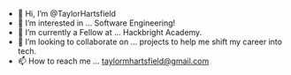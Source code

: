 - 👋 Hi, I’m @TaylorHartsfield
- 👀 I’m interested in ... Software Engineering!
- 🌱 I’m currently a Fellow at ... Hackbright Academy.
- 💞️ I’m looking to collaborate on ... projects to help me shift my career into tech.
- 📫 How to reach me ... taylormhartsfield@gmail.com

<!---
TaylorHartsfield/TaylorHartsfield is a ✨ special ✨ repository because its `README.md` (this file) appears on your GitHub profile.
You can click the Preview link to take a look at your changes.
--->
